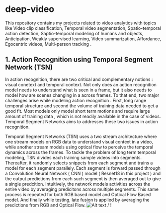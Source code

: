 # deep-video
This repository contains my projects related to video analytics with topics like Video clip classification, Temporal video segmentation, Spatio-temporal action detection, Saptio-temporal modeling of humans and objects, Anticipation, Weakly supervised learning, Video summarization, Affordance, Egocentric videos, Multi-person tracking .

## 1. Action Recognition using Temporal Segment Network (TSN)
In action recognition, there are two critical and complementary notions : visual conetext and temporal context. Not only does an action recognition model needs to understand what is seen in a frame, but it also needs to model how are scenes changing in a across frames. To that end, two major challenges arise while modeling action recognition . First, long range temporal structure and second the volume of training data needed to get a good fit. Most models only model short term motions and require large amount of training data , which is not readily available in the case of videos. Temporal Segment Networks aims to addresses these two issues in action recognition.

Temporal Segment Networks (TSN) uses a two stream architecture where one stream models on RGB data to understand visual context in a video, while another stream models using optical flow to perceive the temporal dynamics across the frames. To tackle the problem of long term temporal modeling, TSN divides each training sample videos into segments. Thereafter, it randomly selects snippets from each segment and trains a model for each segment parallely. Each segment is forward passed through a Convolution Neural Network ( CNN ) model ( Resnet18 in this project ) and the output predictions from each such segment is then averaged out to give a single predcition. Intuitively, the network models activities across the entire video by averaging predicitons across multiple segments. This same process is repeated for both RGB based model and Optical Flow Based model. And finally while testing, late fusion is applied by averaging the predictions from RGB and Optical Flow. 
                                           ![ Alt text](TSN/TSN_demo.gif) / ! [](TSN/TSN_demo.gif)
